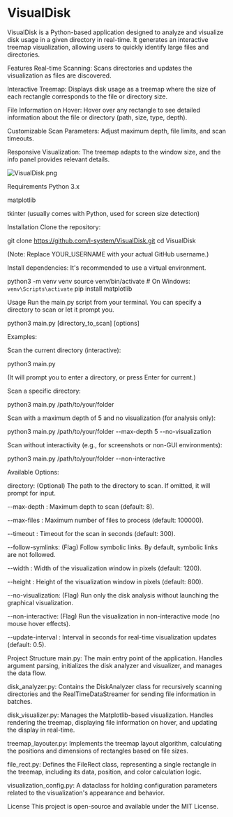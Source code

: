# VisualDisk

VisualDisk is a Python-based application designed to analyze and visualize disk usage in a given directory in real-time. It generates an interactive treemap visualization, allowing users to quickly identify large files and directories.

Features
Real-time Scanning: Scans directories and updates the visualization as files are discovered.

Interactive Treemap: Displays disk usage as a treemap where the size of each rectangle corresponds to the file or directory size.

File Information on Hover: Hover over any rectangle to see detailed information about the file or directory (path, size, type, depth).

Customizable Scan Parameters: Adjust maximum depth, file limits, and scan timeouts.

Responsive Visualization: The treemap adapts to the window size, and the info panel provides relevant details.


![VisualDisk.png](../../../Pictures/Screenshots/VisualDisk.png)


Requirements
Python 3.x

matplotlib

tkinter (usually comes with Python, used for screen size detection)

Installation
Clone the repository:

git clone https://github.com/l-system/VisualDisk.git
cd VisualDisk

(Note: Replace YOUR_USERNAME with your actual GitHub username.)

Install dependencies:
It's recommended to use a virtual environment.

python3 -m venv venv
source venv/bin/activate  # On Windows: `venv\Scripts\activate`
pip install matplotlib

Usage
Run the main.py script from your terminal. You can specify a directory to scan or let it prompt you.

python3 main.py [directory_to_scan] [options]

Examples:

Scan the current directory (interactive):

python3 main.py

(It will prompt you to enter a directory, or press Enter for current.)

Scan a specific directory:

python3 main.py /path/to/your/folder

Scan with a maximum depth of 5 and no visualization (for analysis only):

python3 main.py /path/to/your/folder --max-depth 5 --no-visualization

Scan without interactivity (e.g., for screenshots or non-GUI environments):

python3 main.py /path/to/your/folder --non-interactive

Available Options:

directory: (Optional) The path to the directory to scan. If omitted, it will prompt for input.

--max-depth <int>: Maximum depth to scan (default: 8).

--max-files <int>: Maximum number of files to process (default: 100000).

--timeout <int>: Timeout for the scan in seconds (default: 300).

--follow-symlinks: (Flag) Follow symbolic links. By default, symbolic links are not followed.

--width <int>: Width of the visualization window in pixels (default: 1200).

--height <int>: Height of the visualization window in pixels (default: 800).

--no-visualization: (Flag) Run only the disk analysis without launching the graphical visualization.

--non-interactive: (Flag) Run the visualization in non-interactive mode (no mouse hover effects).

--update-interval <float>: Interval in seconds for real-time visualization updates (default: 0.5).

Project Structure
main.py: The main entry point of the application. Handles argument parsing, initializes the disk analyzer and visualizer, and manages the data flow.

disk_analyzer.py: Contains the DiskAnalyzer class for recursively scanning directories and the RealTimeDataStreamer for sending file information in batches.

disk_visualizer.py: Manages the Matplotlib-based visualization. Handles rendering the treemap, displaying file information on hover, and updating the display in real-time.

treemap_layouter.py: Implements the treemap layout algorithm, calculating the positions and dimensions of rectangles based on file sizes.

file_rect.py: Defines the FileRect class, representing a single rectangle in the treemap, including its data, position, and color calculation logic.

visualization_config.py: A dataclass for holding configuration parameters related to the visualization's appearance and behavior.

License
This project is open-source and available under the MIT License.